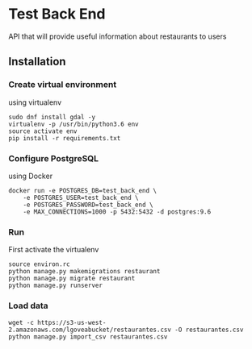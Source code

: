 # Test Back End
API that will provide useful information about restaurants to users

## Installation

### Create virtual environment
using virtualenv
~~~
sudo dnf install gdal -y
virtualenv -p /usr/bin/python3.6 env
source activate env
pip install -r requirements.txt
~~~
### Configure PostgreSQL
using Docker
~~~
docker run -e POSTGRES_DB=test_back_end \
    -e POSTGRES_USER=test_back_end \
    -e POSTGRES_PASSWORD=test_back_end \
    -e MAX_CONNECTIONS=1000 -p 5432:5432 -d postgres:9.6
~~~
### Run
First activate the virtualenv
~~~shell
source environ.rc
python manage.py makemigrations restaurant
python manage.py migrate restaurant
python manage.py runserver
~~~

### Load data 
~~~
wget -c https://s3-us-west-2.amazonaws.com/lgoveabucket/restaurantes.csv -O restaurantes.csv
python manage.py import_csv restaurantes.csv 
~~~